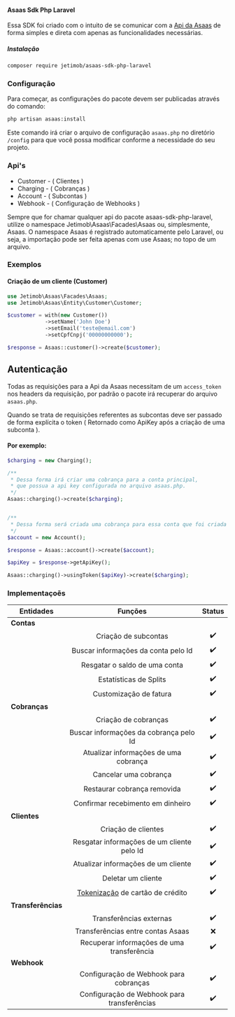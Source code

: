 #### Asaas Sdk Php Laravel

Essa SDK foi criado com o intuito de se comunicar com a [Api da Asaas](https://docs.asaas.com/reference) de forma simples e direta com apenas as funcionalidades necessárias.

##### Instalação 
```bash
composer require jetimob/asaas-sdk-php-laravel 
```


### Configuração
Para começar, as configurações do pacote devem ser publicadas através do comando:
```bash
php artisan asaas:install
```
Este comando irá criar o arquivo de configuração `asaas.php` no diretório `/config` para que você possa modificar conforme a necessidade do seu projeto.


### Api's

- Customer - ( Clientes )
- Charging - ( Cobranças )
- Account - ( Subcontas )
- Webhook - ( Configuração de Webhooks )

Sempre que for chamar qualquer api do pacote asaas-sdk-php-laravel, utilize o namespace Jetimob\Asaas\Facades\Asaas ou, simplesmente, Asaas. O namespace Asaas é registrado automaticamente pelo Laravel, ou seja, a importação pode ser feita apenas com use Asaas; no topo de um arquivo.

### Exemplos


#### Criação de um cliente (Customer)
```php
use Jetimob\Asaas\Facades\Asaas;
use Jetimob\Asaas\Entity\Customer\Customer; 

$customer = with(new Customer())
            ->setName('John Doe')
            ->setEmail('teste@email.com')
            ->setCpfCnpj('00000000000');

$response = Asaas::customer()->create($customer);
```

## Autenticação 

Todas as requisições para a Api da Asaas necessitam de um `access_token` nos headers da requisição, por padrão o pacote irá recuperar do arquivo `asaas.php`.

Quando se trata de requisições referentes as subcontas deve ser passado de forma explícita o token ( Retornado como ApiKey após a criação de uma subconta ).

#### Por exemplo:
```php
$charging = new Charging();

/** 
 * Dessa forma irá criar uma cobrança para a conta principal,
 * que possua a api key configurada no arquivo asaas.php.
 */
Asaas::charging()->create($charging);


/**
 * Dessa forma será criada uma cobrança para essa conta que foi criada agora
 */
$account = new Account();

$response = Asaas::account()->create($account);

$apiKey = $response->getApiKey();

Asaas::charging()->usingToken($apiKey)->create($charging);

```

### Implementaçoẽs


| **Entidades**      |                   Funções                   |   Status   |
|--------------------|:-------------------------------------------:|:----------:|
| **Contas**         |                                             |            |
|                    |            Criação de subcontas             |     ✔️     |
|                    |     Buscar informações da conta pelo Id     |     ✔️     |
|                    |        Resgatar o saldo de uma conta        |     ✔️     |
|                    |           Estatísticas de Splits            |     ✔️     |
|                    |           Customização de fatura            |     ✔️     |
| **Cobranças**      |                                             |            |
|                    |            Criação de cobranças             |     ✔️     |
|                    |   Buscar informações da cobrança pelo Id    |     ✔️     |
|                    |    Atualizar informações de uma cobrança    |     ✔️     |
|                    |            Cancelar uma cobrança            |     ✔️     |
|                    |         Restaurar cobrança removida         |     ✔️     |
|                    |      Confirmar recebimento em dinheiro      |     ✔️     |
| **Clientes**       |                                             |            |
|                    |             Criação de clientes             |     ✔️     |
|                    | Resgatar informações de um cliente pelo Id  |     ✔️     |
|                    |     Atualizar informações de um cliente     |     ✔️     |
|                    |             Deletar um cliente              |     ✔️     |
|                    |          [Tokenização](https://docs.asaas.com/reference/tokenizacao-de-cartao-de-credito) de cartão de crédito          |     ✔️     |
| **Transferências** |                                             |            |
|                    |           Transferências externas           |     ✔️     |
|                    |      Transferências entre contas Asaas      |     ❌     |
|                    | Recuperar informações de uma transferência  |     ✔️     |
| **Webhook**        |                                             |            |
|                    |   Configuração de Webhook para cobranças    |     ✔️     |
|                    | Configuração de Webhook para transferências |     ✔️     |

